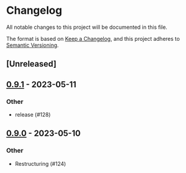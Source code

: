 # Changelog
All notable changes to this project will be documented in this file.

The format is based on [Keep a Changelog](https://keepachangelog.com/en/1.0.0/),
and this project adheres to [Semantic Versioning](https://semver.org/spec/v2.0.0.html).

## [Unreleased]

## [0.9.1](https://github.com/sobelio/llm-chain/compare/llm-chain-local-v0.9.0...llm-chain-local-v0.9.1) - 2023-05-11

### Other
- release (#128)

## [0.9.0](https://github.com/sobelio/llm-chain/releases/tag/llm-chain-local-v0.9.0) - 2023-05-10

### Other
- Restructuring (#124)
